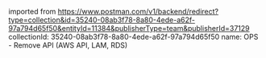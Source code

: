 imported from https://www.postman.com/v1/backend/redirect?type=collection&id=35240-08ab3f78-8a80-4ede-a62f-97a794d65f50&entityId=11384&publisherType=team&publisherId=37129
collectionId: 35240-08ab3f78-8a80-4ede-a62f-97a794d65f50
name: OPS - Remove API (AWS API, LAM, RDS)